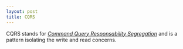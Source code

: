 ```yaml
---
layout: post
title: CQRS
---
```


CQRS stands for *[Command Query Responsability Segregation](https://martinfowler.com/bliki/CQRS.html)* and is a pattern isolating the write and read concerns.